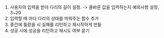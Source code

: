 1. 사용자의 입력을 받아 다리의 길이 설정.
 -> 올바른 값을 입력하는지 예외사항 설정, 3~20
2. 입력할 때 마다 다리의 상태를 띄워주는 함수 추가
3. 중간에 틀렸을 시 실패를 리턴하고 재시작하게 만듦
4. 성공 시에 성공을 리턴하고 재시도 여부 묻기 